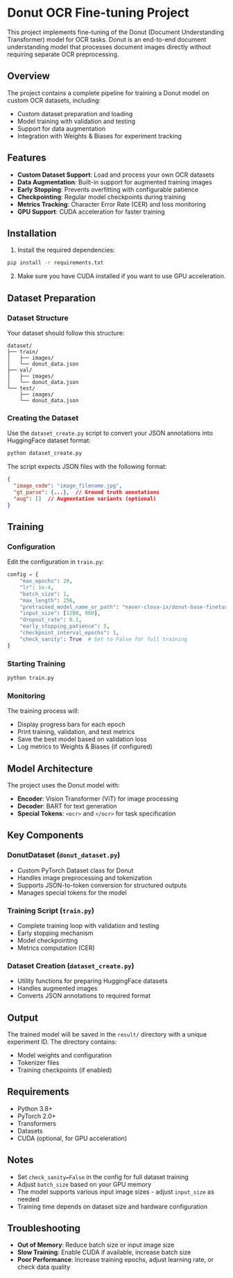 # Donut OCR Fine-tuning Project

This project implements fine-tuning of the Donut (Document Understanding Transformer) model for OCR tasks. Donut is an end-to-end document understanding model that processes document images directly without requiring separate OCR preprocessing.

## Overview

The project contains a complete pipeline for training a Donut model on custom OCR datasets, including:
- Custom dataset preparation and loading
- Model training with validation and testing
- Support for data augmentation
- Integration with Weights & Biases for experiment tracking

## Features

- **Custom Dataset Support**: Load and process your own OCR datasets
- **Data Augmentation**: Built-in support for augmented training images
- **Early Stopping**: Prevents overfitting with configurable patience
- **Checkpointing**: Regular model checkpoints during training
- **Metrics Tracking**: Character Error Rate (CER) and loss monitoring
- **GPU Support**: CUDA acceleration for faster training

## Installation

1. Install the required dependencies:
```bash
pip install -r requirements.txt
```

2. Make sure you have CUDA installed if you want to use GPU acceleration.

## Dataset Preparation

### Dataset Structure
Your dataset should follow this structure:
```
dataset/
├── train/
│   ├── images/
│   └── donut_data.json
├── val/
│   ├── images/
│   └── donut_data.json
└── test/
    ├── images/
    └── donut_data.json
```

### Creating the Dataset
Use the `dataset_create.py` script to convert your JSON annotations into HuggingFace dataset format:

```python
python dataset_create.py
```

The script expects JSON files with the following format:
```json
{
  "image_code": "image_filename.jpg",
  "gt_parse": {...},  // Ground truth annotations
  "aug": []  // Augmentation variants (optional)
}
```

## Training

### Configuration
Edit the configuration in `train.py`:

```python
config = {
    "max_epochs": 20,
    "lr": 1e-4,
    "batch_size": 1,
    "max_length": 256,
    "pretrained_model_name_or_path": "naver-clova-ix/donut-base-finetuned-cord-v2",
    "input_size": [1280, 960],
    "dropout_rate": 0.1,
    "early_stopping_patience": 5,
    "checkpoint_interval_epochs": 1,
    "check_sanity": True  # Set to False for full training
}
```

### Starting Training
```bash
python train.py
```

### Monitoring
The training process will:
- Display progress bars for each epoch
- Print training, validation, and test metrics
- Save the best model based on validation loss
- Log metrics to Weights & Biases (if configured)

## Model Architecture

The project uses the Donut model with:
- **Encoder**: Vision Transformer (ViT) for image processing
- **Decoder**: BART for text generation
- **Special Tokens**: `<ocr>` and `</ocr>` for task specification

## Key Components

### DonutDataset (`donut_dataset.py`)
- Custom PyTorch Dataset class for Donut
- Handles image preprocessing and tokenization
- Supports JSON-to-token conversion for structured outputs
- Manages special tokens for the model

### Training Script (`train.py`)
- Complete training loop with validation and testing
- Early stopping mechanism
- Model checkpointing
- Metrics computation (CER)

### Dataset Creation (`dataset_create.py`)
- Utility functions for preparing HuggingFace datasets
- Handles augmented images
- Converts JSON annotations to required format

## Output

The trained model will be saved in the `result/` directory with a unique experiment ID. The directory contains:
- Model weights and configuration
- Tokenizer files
- Training checkpoints (if enabled)

## Requirements

- Python 3.8+
- PyTorch 2.0+
- Transformers
- Datasets
- CUDA (optional, for GPU acceleration)

## Notes

- Set `check_sanity=False` in the config for full dataset training
- Adjust `batch_size` based on your GPU memory
- The model supports various input image sizes - adjust `input_size` as needed
- Training time depends on dataset size and hardware configuration

## Troubleshooting

- **Out of Memory**: Reduce batch size or input image size
- **Slow Training**: Enable CUDA if available, increase batch size
- **Poor Performance**: Increase training epochs, adjust learning rate, or check data quality